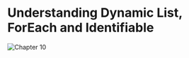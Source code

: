 # Understanding Dynamic List, ForEach and Identifiable
![Chapter 10](https://github.com/user-attachments/assets/746d88f0-fe0e-4720-896b-fde82415a1e0)

